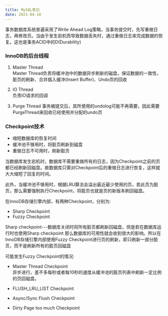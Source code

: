```yaml
---
title: MySQL笔记
date: 2021-04-18 
---
```



事务数据库系统普遍采用了Write Ahead Log策略，当事务提交时，先写重做日志，再修改页。当由于发生宕机而导致数据丢失时，通过重做日志来完成数据的恢复。这也是事务ACID中的D(Durability)


### InnoDB的后台线程  

1. Master Thread  
Master Thread负责将缓冲池中的数据异步刷新的磁盘，保证数据的一致性，脏页的刷新、合并插入缓冲(Insert Buffer)、Undo页的回收

2. IO Thread  
负责IO请求的回调

3. Purge Thread
事务被提交后，其所使用的undolog可能不再需要，因此需要PurgeThread来回收已经使用并分配的undo页


### Checkpoint技术
+ 缩短数据库的恢复时间
+ 缓冲池不够用时，将脏页刷新到磁盘
+ 重做日志不可用时，刷新脏页

当数据库发生宕机时，数据库不需要重做所有的日志，因为Checkpoint之前的页都已经刷新回磁盘。故数据库只需对Checkpoint后的重做日志进行恢复，这样就大大缩短了回复的时间。

此外，当缓冲池不够用时，根据LRU算法会溢出最近最少使用的页，若此页为脏页，那么需要强制执行Checkpoint，将脏页也就是页的新版本刷回磁盘。  

在InnoDB存储引擎内部，有两种Checkpoint，分别为:  
+ Sharp Checkpoint
+ Fuzzy Checkpoint

Sharp checkpoint---数据库关闭时将所有脏页都刷新回磁盘，但是若在数据库运行时也使用Sharp checkpoint 那么数据库的可用性就会收到很大的影响。所以在InnoDB存储引擎内部使用Fuzzy Checkpoint进行页的刷新，即只刷新一部分脏页，而不是刷新所有的脏页回磁盘

可能发生Fuzzy Checkpoint的情况:  
+ Master Thread Checkpoint  
异步进行，差不多每秒或者每10秒的速度从缓冲池的脏页列表中刷新一定比例的页回磁盘。  

+ FLUSH_LRU_LIST Checkpoint  


+ Async/Sync Flush Checkpoint  


+ Dirty Page too much Checkpoint  











